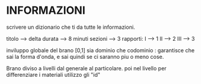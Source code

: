 # INFORMAZIONI

scrivere un dizionario che ti da tutte le informazioni.

titolo --> delta
durata --> 8 minuti
sezioni --> 3
            rapporti:
                I --> 1
                II --> 2
                III --> 3

inviluppo globale del brano [0,1] sia dominio che codominio : garantisce che sai la forma d'onda, e sai quindi se ci saranno piu o meno cose.

Brano diviso a livelli dal generale al particolare. poi nel livello per differenziare i materiali utilizzo gli "id"


